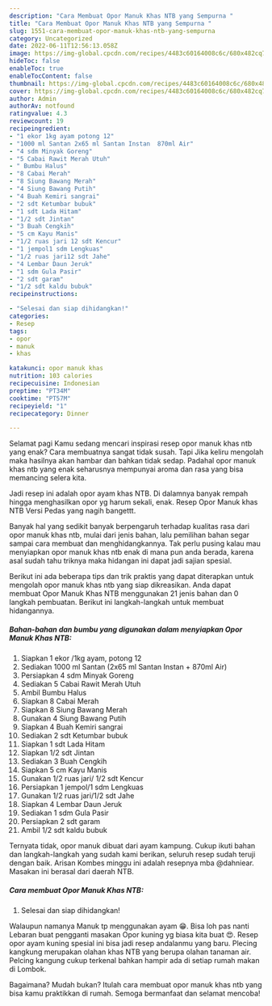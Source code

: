 ```yaml
---
description: "Cara Membuat Opor Manuk Khas NTB yang Sempurna "
title: "Cara Membuat Opor Manuk Khas NTB yang Sempurna "
slug: 1551-cara-membuat-opor-manuk-khas-ntb-yang-sempurna
category: Uncategorized
date: 2022-06-11T12:56:13.058Z
image: https://img-global.cpcdn.com/recipes/4483c60164008c6c/680x482cq70/opor-manuk-khas-ntb-foto-resep-utama.jpg
hideToc: false
enableToc: true
enableTocContent: false
thumbnail: https://img-global.cpcdn.com/recipes/4483c60164008c6c/680x482cq70/opor-manuk-khas-ntb-foto-resep-utama.jpg
cover: https://img-global.cpcdn.com/recipes/4483c60164008c6c/680x482cq70/opor-manuk-khas-ntb-foto-resep-utama.jpg
author: Admin
authorAv: notfound
ratingvalue: 4.3
reviewcount: 19
recipeingredient:
- "1 ekor 1kg ayam potong 12"
- "1000 ml Santan 2x65 ml Santan Instan  870ml Air"
- "4 sdm Minyak Goreng"
- "5 Cabai Rawit Merah Utuh"
- " Bumbu Halus"
- "8 Cabai Merah"
- "8 Siung Bawang Merah"
- "4 Siung Bawang Putih"
- "4 Buah Kemiri sangrai"
- "2 sdt Ketumbar bubuk"
- "1 sdt Lada Hitam"
- "1/2 sdt Jintan"
- "3 Buah Cengkih"
- "5 cm Kayu Manis"
- "1/2 ruas jari 12 sdt Kencur"
- "1 jempol1 sdm Lengkuas"
- "1/2 ruas jari12 sdt Jahe"
- "4 Lembar Daun Jeruk"
- "1 sdm Gula Pasir"
- "2 sdt garam"
- "1/2 sdt kaldu bubuk"
recipeinstructions:

- "Selesai dan siap dihidangkan!"
categories:
- Resep
tags:
- opor
- manuk
- khas

katakunci: opor manuk khas 
nutrition: 103 calories
recipecuisine: Indonesian
preptime: "PT34M"
cooktime: "PT57M"
recipeyield: "1"
recipecategory: Dinner

---
```



Selamat pagi Kamu sedang mencari inspirasi resep opor manuk khas ntb yang enak? Cara membuatnya sangat tidak susah. Tapi Jika keliru mengolah maka hasilnya akan hambar dan bahkan tidak sedap. Padahal opor manuk khas ntb yang enak seharusnya mempunyai aroma dan rasa yang bisa memancing selera kita.


Jadi resep ini adalah opor ayam khas NTB. Di dalamnya banyak rempah hingga menghasilkan opor yg harum sekali, enak. Resep Opor Manuk khas NTB Versi Pedas yang nagih bangettt.

Banyak hal yang sedikit banyak berpengaruh terhadap kualitas rasa dari opor manuk khas ntb, mulai dari jenis bahan, lalu pemilihan bahan segar sampai cara membuat dan menghidangkannya. Tak perlu pusing kalau mau menyiapkan opor manuk khas ntb enak di mana pun anda berada, karena asal sudah tahu triknya maka hidangan ini dapat jadi sajian spesial.


Berikut ini ada beberapa tips dan trik praktis yang dapat diterapkan untuk mengolah opor manuk khas ntb yang siap dikreasikan. Anda dapat membuat Opor Manuk Khas NTB menggunakan 21 jenis bahan dan 0 langkah pembuatan. Berikut ini langkah-langkah untuk membuat hidangannya.

<!--inarticleads1-->

##### Bahan-bahan dan bumbu yang digunakan dalam menyiapkan Opor Manuk Khas NTB:

1. Siapkan 1 ekor /1kg ayam, potong 12
1. Sediakan 1000 ml Santan (2x65 ml Santan Instan + 870ml Air)
1. Persiapkan 4 sdm Minyak Goreng
1. Sediakan 5 Cabai Rawit Merah Utuh
1. Ambil  Bumbu Halus
1. Siapkan 8 Cabai Merah
1. Siapkan 8 Siung Bawang Merah
1. Gunakan 4 Siung Bawang Putih
1. Siapkan 4 Buah Kemiri sangrai
1. Sediakan 2 sdt Ketumbar bubuk
1. Siapkan 1 sdt Lada Hitam
1. Siapkan 1/2 sdt Jintan
1. Sediakan 3 Buah Cengkih
1. Siapkan 5 cm Kayu Manis
1. Gunakan 1/2 ruas jari/ 1/2 sdt Kencur
1. Persiapkan 1 jempol/1 sdm Lengkuas
1. Gunakan 1/2 ruas jari/1/2 sdt Jahe
1. Siapkan 4 Lembar Daun Jeruk
1. Sediakan 1 sdm Gula Pasir
1. Persiapkan 2 sdt garam
1. Ambil 1/2 sdt kaldu bubuk


Ternyata tidak, opor manuk dibuat dari ayam kampung. Cukup ikuti bahan dan langkah-langkah yang sudah kami berikan, seluruh resep sudah teruji dengan baik. Arisan Kombes minggu ini adalah resepnya mba @dahniear. Masakan ini berasal dari daerah NTB. 

<!--inarticleads2-->

##### Cara membuat Opor Manuk Khas NTB:


1. Selesai dan siap dihidangkan!

Walaupun namanya Manuk tp menggunakan ayam 😁. Bisa loh pas nanti Lebaran buat pengganti masakan Opor kuning yg biasa kita buat 😍. Resep opor ayam kuning spesial ini bisa jadi resep andalanmu yang baru. Plecing kangkung merupakan olahan khas NTB yang berupa olahan tanaman air. Pelcing kangung cukup terkenal bahkan hampir ada di setiap rumah makan di Lombok. 

Bagaimana? Mudah bukan? Itulah cara membuat opor manuk khas ntb yang bisa kamu praktikkan di rumah. Semoga bermanfaat dan selamat mencoba!
